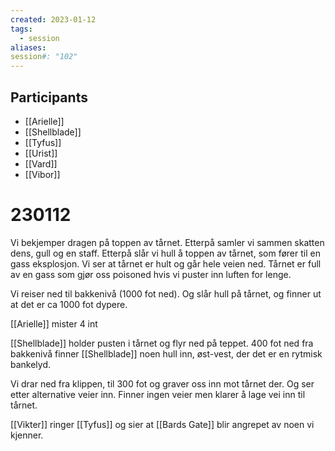 ```yaml
---
created: 2023-01-12
tags:
  - session
aliases: 
session#: "102"
---
```


## Participants
- [[Arielle]]
- [[Shellblade]]
- [[Tyfus]]
- [[Urist]]
- [[Vard]]
- [[Vibor]]

# 230112
Vi bekjemper dragen på toppen av tårnet. Etterpå samler vi sammen skatten dens, gull og en staff. Etterpå slår vi hull å toppen av tårnet, som fører til en gass eksplosjon. Vi ser at tårnet er hult og går hele veien ned. Tårnet er full av en gass som gjør oss poisoned hvis vi puster inn luften for lenge.

Vi reiser ned til bakkenivå (1000 fot ned). Og slår hull på tårnet, og finner ut at det er ca 1000 fot dypere. 

[[Arielle]] mister 4 int

[[Shellblade]] holder pusten i tårnet og flyr ned på teppet. 400 fot ned fra bakkenivå finner [[Shellblade]] noen hull inn, øst-vest, der det er en rytmisk bankelyd. 

Vi drar ned fra klippen, til 300 fot og graver oss inn mot tårnet der. Og ser etter alternative veier inn. Finner ingen veier men klarer å lage vei inn til tårnet.

[[Vikter]] ringer [[Tyfus]] og sier at [[Bards Gate]] blir angrepet av noen vi kjenner.
